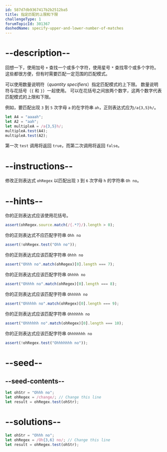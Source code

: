 ```yaml
---
id: 587d7db9367417b2b2512ba5
title: 指定匹配的上限和下限
challengeType: 1
forumTopicId: 301367
dashedName: specify-upper-and-lower-number-of-matches
---
```


# --description--

回想一下，使用加号 `+` 查找一个或多个字符，使用星号 `*` 查找零个或多个字符。 这些都很方便，但有时需要匹配一定范围的匹配模式。

可以使用数量说明符（<dfn>quantity specifiers</dfn>）指定匹配模式的上下限。 数量说明符与花括号（`{` 和 `}`）一起使用。 可以在花括号之间放两个数字，这两个数字代表匹配模式的上限和下限。

例如，要匹配出现 `3` 到 `5` 次字母 `a` 的在字符串 `ah`，正则表达式应为`/a{3,5}h/`。

```js
let A4 = "aaaah";
let A2 = "aah";
let multipleA = /a{3,5}h/;
multipleA.test(A4);
multipleA.test(A2);
```

第一次 `test` 调用将返回 `true`，而第二次调用将返回 `false`。

# --instructions--

修改正则表达式 `ohRegex` 以匹配出现 `3` 到 `6` 次字母 `h` 的字符串 `Oh no`。

# --hints--

你的正则表达式应该使用花括号。

```js
assert(ohRegex.source.match(/{.*?}/).length > 0);
```

你的正则表达式不应匹配字符串 `Ohh no`

```js
assert(!ohRegex.test("Ohh no"));
```

你的正则表达式应该匹配字符串 `Ohhh no`

```js
assert("Ohhh no".match(ohRegex)[0].length === 7);
```

你的正则表达式应该匹配字符串 `Ohhhh no`

```js
assert("Ohhhh no".match(ohRegex)[0].length === 8);
```

你的正则表达式应该匹配字符串 `Ohhhhh no`

```js
assert("Ohhhhh no".match(ohRegex)[0].length === 9);
```

你的正则表达式应该匹配字符串 `Ohhhhhh no`

```js
assert("Ohhhhhh no".match(ohRegex)[0].length === 10);
```

你的正则表达式应该匹配字符串 `Ohhhhhhh no`

```js
assert(!ohRegex.test("Ohhhhhhh no"));
```

# --seed--

## --seed-contents--

```js
let ohStr = "Ohhh no";
let ohRegex = /change/; // Change this line
let result = ohRegex.test(ohStr);
```

# --solutions--

```js
let ohStr = "Ohhh no";
let ohRegex = /Oh{3,6} no/; // Change this line
let result = ohRegex.test(ohStr);
```
